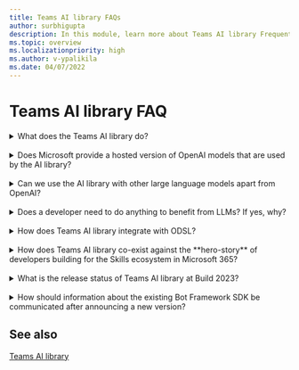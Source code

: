 ```yaml
---
title: Teams AI library FAQs
author: surbhigupta
description: In this module, learn more about Teams AI library Frequently Asked Questions.
ms.topic: overview
ms.localizationpriority: high
ms.author: v-ypalikila
ms.date: 04/07/2022
---
```


# Teams AI library FAQ

<details>
<summary>What does the Teams AI library do?</summary>

Teams AI library provides abstractions for developers to build robust applications that utilize OpenAI large language model (LLM)s.

</details>
<br>

<details>
<summary>Does Microsoft provide a hosted version of OpenAI models that are used by the AI library?</summary>

No, you need to have your large language model (LLM)s, hosted in Azure OpenAI or elsewhere.

</details>
<br>

<details>
<summary>Can we use the AI library with other large language models apart from OpenAI?</summary>

Yes, it's possible to use Teams AI library with other large language model (LLM)s.

</details>
<br>

<details>
<summary>Does a developer need to do anything to benefit from LLMs? If yes, why?</summary>

Yes, Teams AI library provides abstractions to simplify utilization of large language model (LLM)s in conversational applications. However, you (developer) must tweak the prompts, topic filters, and actions depending upon your scenarios.

</details>
<br>

<details>
<summary> How does Teams AI library integrate with ODSL? </summary>

The two are independent and can't be integrated.

</details>
<br>

<details>
<summary> How does Teams AI library co-exist against the **hero-story** of developers building for the Skills ecosystem in Microsoft 365?</summary>

Teams AI library story is targeted towards Pro-developers and separate from the hero-story around skills ecosystem in Microsoft 365.

</details>
<br>

<details>
<summary>  What is the release status of Teams AI library at Build 2023?</summary>

Teams AI library is available in public preview at Build 2023.

</details>
<br>

<details>
<summary> How should information about the existing Bot Framework SDK be communicated after announcing a new version? </summary>

Teams AI library works alongside the existing Bot Framework SDK and isn't a replacement.

</details>

## See also

[Teams AI library](teams-conversation-ai-overview.md)
